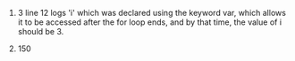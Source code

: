 1. 3
line 12 logs 'i' which was declared using the keyword var, which allows it to be accessed after the for loop ends, and by that time, the value of i should be 3.

2. 150

